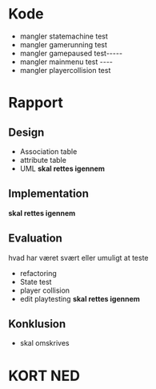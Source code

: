 # Kode
- mangler statemachine test
- mangler gamerunning test
- mangler gamepaused test-----
- mangler mainmenu test ----
- mangler playercollision test
# Rapport
## Design 
- Association table
- attribute table 
- UML
**skal rettes igennem**
## Implementation
**skal rettes igennem**
## Evaluation
hvad har været svært eller umuligt at teste
- refactoring
- State test
- player collision
- edit playtesting
**skal rettes igennem**
## Konklusion
- skal omskrives
# KORT NED
